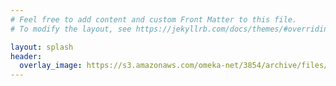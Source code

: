 ```yaml
---
# Feel free to add content and custom Front Matter to this file.
# To modify the layout, see https://jekyllrb.com/docs/themes/#overriding-theme-defaults

layout: splash
header:
  overlay_image: https://s3.amazonaws.com/omeka-net/3854/archive/files/4ec851e1114c13cd0678409ea18c6aaa.jpg?AWSAccessKeyId=AKIAI3ATG3OSQLO5HGKA&Expires=1606953600&Signature=2UaoL0kXaQjvXqBitP72wpWLu5Y%3D
---
```

